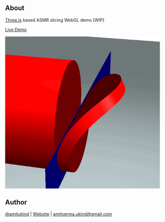 ## About
[Three.js](https://threejs.org/) based ASMR slicing WebGL demo [WIP]

[Live Demo](http://amitukind.com/projects/meshslicer/)

![](./images/demo.gif)
 
## Author
[@amitukind](https://github.com/amitukind/) | [Website](http://amitukind.com/) | [amitverma.ukind@gmail.com](mailto:amitverma.ukind@gmail.com)
